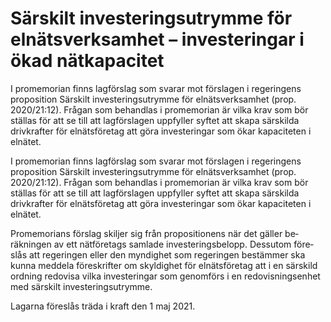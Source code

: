 # Särskilt investeringsutrymme för elnätsverksamhet – investeringar i ökad nätkapacitet

I promemorian finns lagförslag som svarar mot förslagen i regeringens proposition Särskilt investeringsutrymme för elnätsverksamhet (prop. 2020/21:12). Frågan som behandlas i promemorian är vilka krav som bör ställas för att se till att lagförslagen uppfyller syftet att skapa särskilda drivkrafter för elnätsföretag att göra investeringar som ökar kapaciteten i elnätet.

I promemorian finns lagförslag som svarar mot förslagen i regeringens proposition Särskilt investeringsutrymme för elnätsverksamhet (prop. 2020/21:12). Frågan som behandlas i promemorian är vilka krav som bör ställas för att se till att lagförslagen uppfyller syftet att skapa särskilda drivkrafter för elnätsföretag att göra investeringar som ökar kapaciteten i elnätet.

Promemorians förslag skiljer sig från propositionens när det gäller be­räkningen av ett nätföretags samlade investeringsbelopp. Dessutom före­slås att regeringen eller den myndighet som regeringen bestämmer ska kunna meddela föreskrifter om skyldighet för elnätsföretag att i en särskild ordning redovisa vilka investeringar som genomförs i en redovisnings­en­het med särskilt investeringsutrymme.

Lagarna föreslås träda i kraft den 1 maj 2021.
